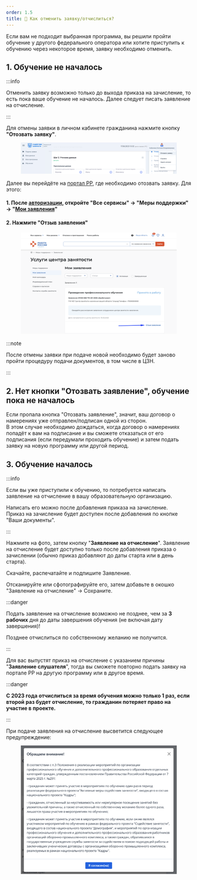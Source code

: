 ```yaml
---
order: 1.5
title: 🚫 Как отменить заявку/отчислиться?
---
```


Если вам не подходит выбранная программа, вы решили пройти обучение у другого федерального оператора или хотите приступить к обучению через некоторое время, заявку необходимо отменить.

## 1\. Обучение не началось

:::info 

Отменить заявку возможно только до выхода приказа на зачисление, то есть пока ваше обучение не началось. Далее следует писать заявление на отчисление.

:::

Для отмены заявки в личном кабинете гражданина  нажмите кнопку **"Отозвать заявку"**. 

<figure>

![](<../.gitbook/assets/image (9).png>)

<figcaption>



</figcaption>

</figure>

Далее вы перейдёте на [портал РР](https://trudvsem.ru), где необходимо отозвать заявку. Для этого:

#### **1\. После** [**авторизации**](https://trudvsem.ru/auth/candidate/services/applications)**, откройте "Все сервисы" -> "Меры поддержки" -> "**[**Мои заявления**](https://trudvsem.ru/auth/candidate/services/applications)**"** 

#### **2\. Нажмите "Отзыв заявления"** 

<figure>

![](<../.gitbook/assets/image (29).png>)

<figcaption>



</figcaption>

</figure>

:::note 

После отмены заявки при подаче новой необходимо будет заново пройти процедуру подачи документов, в том числе в ЦЗН.  

:::

## 2\. Нет кнопки "Отозвать заявление", обучение  пока не началось 

Если пропала кнопка "Отозвать заявление", значит, ваш договор о намерениях уже отправлен/подписан одной из сторон. \
В этом случае необходимо дождаться, когда договор о намерениях попадёт к вам на подписание и вы сможете отказаться от его подписания (если передумали проходить обучение) и затем подать заявку на новую программу или другой период.

## 3\. Обучение началось

:::info 

Если вы уже приступили к обучению, то потребуется написать заявление на отчисление в вашу образовательную организацию.

Написать его можно после добавления приказа на зачисление. \
Приказ на зачисление будет доступен после добавления по кнопке "Ваши документы".

:::

Нажмите на фото, затем кнопку "**Заявление на отчисление**". Заявление на отчисление будет доступно только после добавления приказа о зачислении (обычно приказ добавляют до даты старта или в день старта).

Скачайте, распечатайте и подпишите Заявление.

Отсканируйте или сфотографируйте его, затем добавьте в окошко "Заявление на отчисление" -> Сохраните.

:::danger 

Подать заявление на отчисление возможно не позднее, чем за **3** **рабочих**  дня до даты завершения обучения (не включая дату завершения)! 

Позднее отчислиться по собственному желанию не получится.

:::

Для вас выпустят приказ на отчисление с указанием причины "**Заявление слушателя**", тогда вы сможете повторно подать заявку на портале РР на другую программу или в другое время. 

:::danger 

 **С 2023 года отчислиться за время обучения можно только 1 раз, если второй раз будет отчисление, то гражданин потеряет право на участие в проекте.**

:::

При подаче заявления на отчисление высветится следующее предупреждение:

<figure>

![](<../.gitbook/assets/image (27).png>)

<figcaption>



</figcaption>

</figure>